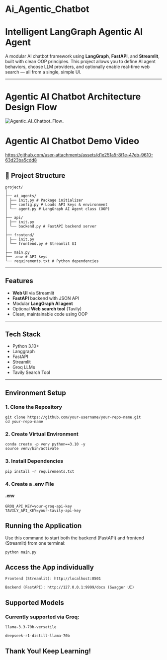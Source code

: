 # Ai_Agentic_Chatbot

# Intelligent LangGraph Agentic AI Agent

A modular AI chatbot framework using **LangGraph**, **FastAPI**, and **Streamlit**, built with clean OOP principles. This project allows you to define AI agent behaviors, choose LLM providers, and optionally enable real-time web search — all from a single, simple UI.

---

# Agentic AI Chatbot Architecture Design Flow

![Agentic_AI_Chatbot_Flow_](https://github.com/user-attachments/assets/6d777c1d-9d09-491c-815f-61dd82e885a2)

# Agentic AI Chatbot Demo Video

https://github.com/user-attachments/assets/d1e251a5-8f1e-47eb-9610-63d23ba5cdd8

## 📁 Project Structure

    project/
    │
    ├── ai_agents/
    │ ├── init.py # Package initializer
    │ ├── config.py # Loads API keys & environment
    │ └── agent.py # LangGraph AI Agent class (OOP)
    │
    ├── api/
    │ ├── init.py
    │ └── backend.py # FastAPI backend server
    │
    ├── frontend/
    │ ├── init.py
    │ └── frontend.py # Streamlit UI
    │
    ├── main.py
    ├── .env # API keys
    └── requirements.txt # Python dependencies


---

## Features

- **Web UI** via Streamlit
- **FastAPI** backend with JSON API
- Modular **LangGraph AI agent**
- Optional **Web search tool** (Tavily)
- Clean, maintainable code using OOP

---

## Tech Stack

- Python 3.10+
- Langgraph
- FastAPI
- Streamlit
- Groq LLMs
- Tavily Search Tool

---

## Environment Setup

### 1. Clone the Repository

    git clone https://github.com/your-username/your-repo-name.git
    cd your-repo-name

### 2. Create Virtual Environment

    conda create -p venv python==3.10 -y
    source venv/bin/activate 
    
### 3. Install Dependencies

    pip install -r requirements.txt

### 4. Create a .env File

  #### .env
    GROQ_API_KEY=your-groq-api-key
    TAVILY_API_KEY=your-tavily-api-key
 
## Running the Application
Use this command to start both the backend (FastAPI) and frontend (Streamlit) from one terminal:

    python main.py


## Access the App individually

    Frontend (Streamlit): http://localhost:8501
    
    Backend (FastAPI): http://127.0.0.1:9999/docs (Swagger UI)

## Supported Models

### Currently supported via Groq:

    llama-3.3-70b-versatile
    
    deepseek-r1-distill-llama-70b

## Thank You! Keep Learning!

